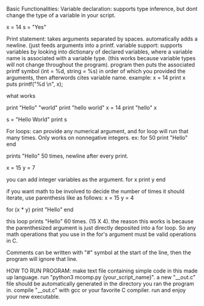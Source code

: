 Basic Functionalities:
Variable declaration:
supports type inference, but dont change the type of a variable in your script.

x = 14 
s = "Yes"

Print statement:
takes arguments separated by spaces. automatically adds a newline. (just feeds arguments into a printf.
variable support: supports variables by looking into dictionary of declared variables, where a variable name is associated with a variable type.
(this works because variable types will not change throughout the program).
program then puts the associated printf symbol (int = %d, string = %s) in order of which you provided the arguments, then afterwords cites variable name.
example:
x = 14
print x
puts printf("%d \n", x);

what works

print "Hello" "world"
print "hello world"
x = 14
print "hello" x

s = "Hello World"
print s


For loops:
can provide any numerical argument, and for loop will run that many times. Only works on nonnegative integers.
ex:
for 50
  print "Hello"
end

prints "Hello" 50 times, newline after every print.

x = 15
y = 7

you can add integer variables as the argument.
for x
  print y
end


if you want math to be involved to decide the number of times it should iterate, use parenthesis like as follows:
x = 15
y = 4

for (x * y)
  print "Hello"
end

this loop prints "Hello" 60 times. (15 X 4).
the reason this works is because the parenthesized argument is just directly deposited into a for loop. So any math operations that you use in the for's argument must be valid operations in C.

Comments can be written with "#" symbol at the start of the line, then the program will ignore that line.


HOW TO RUN PROGRAM:
make text file containing simple code in this made up language.
run "python3 mcomp.py {your_script_name}".
a new "__out.c" file should be automatically generated in the directory you ran the program in.
compile "__out.c" with gcc or your favorite C compiler.
run and enjoy your new executable.
